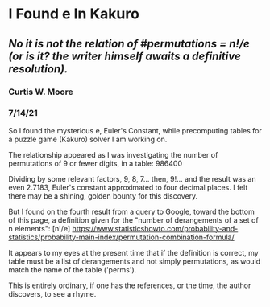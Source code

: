 # I Found e In Kakuro

## *No it is not the relation of #permutations = n!/e (or is it? the writer himself awaits a definitive resolution).*

### Curtis W. Moore
### 7/14/21

So I found the mysterious e, Euler's Constant, while precomputing tables for a puzzle game (Kakuro) solver I am working on.

The relationship appeared as I was investigating the number of permutations of 9 or fewer digits, in a table: 986400

Dividing by some relevant factors, 9, 8, 7... then, 9!... and the result was an even 2.7183, Euler's constant approximated to four decimal places.
I felt there may be a shining, golden bounty for this discovery.

But I found on the fourth result from a query to Google, toward the bottom of this page,
a definition given for the "number of derangements of a set of n elements": [n!/e]
https://www.statisticshowto.com/probability-and-statistics/probability-main-index/permutation-combination-formula/

It appears to my eyes at the present time that if the definition is correct, my table must be a list of derangements
and not simply permutations, as would match the name of the table ('perms').

This is entirely ordinary, if one has the references, or the time, the author discovers, to see a rhyme.

